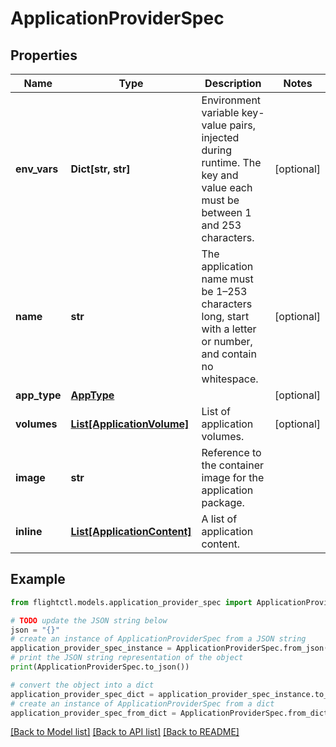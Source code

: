 # ApplicationProviderSpec


## Properties

Name | Type | Description | Notes
------------ | ------------- | ------------- | -------------
**env_vars** | **Dict[str, str]** | Environment variable key-value pairs, injected during runtime. The key and value each must be between 1 and 253 characters. | [optional] 
**name** | **str** | The application name must be 1–253 characters long, start with a letter or number, and contain no whitespace. | [optional] 
**app_type** | [**AppType**](AppType.md) |  | [optional] 
**volumes** | [**List[ApplicationVolume]**](ApplicationVolume.md) | List of application volumes. | [optional] 
**image** | **str** | Reference to the container image for the application package. | 
**inline** | [**List[ApplicationContent]**](ApplicationContent.md) | A list of application content. | 

## Example

```python
from flightctl.models.application_provider_spec import ApplicationProviderSpec

# TODO update the JSON string below
json = "{}"
# create an instance of ApplicationProviderSpec from a JSON string
application_provider_spec_instance = ApplicationProviderSpec.from_json(json)
# print the JSON string representation of the object
print(ApplicationProviderSpec.to_json())

# convert the object into a dict
application_provider_spec_dict = application_provider_spec_instance.to_dict()
# create an instance of ApplicationProviderSpec from a dict
application_provider_spec_from_dict = ApplicationProviderSpec.from_dict(application_provider_spec_dict)
```
[[Back to Model list]](../README.md#documentation-for-models) [[Back to API list]](../README.md#documentation-for-api-endpoints) [[Back to README]](../README.md)


